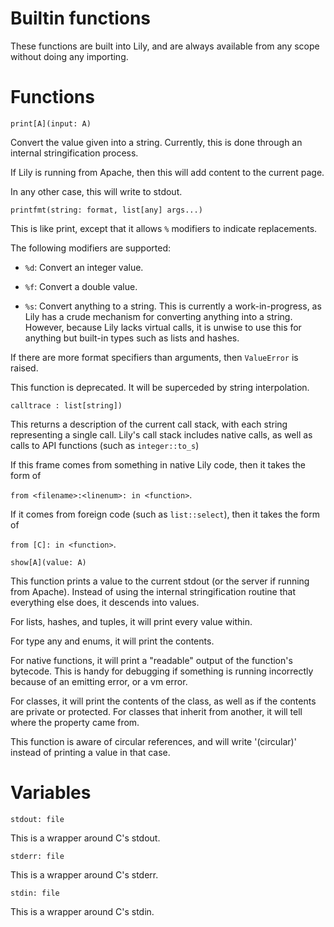 Builtin functions
=================

These functions are built into Lily, and are always available from any scope without doing any importing.

# Functions

`print[A](input: A)`

Convert the value given into a string. Currently, this is done through an internal stringification process.

If Lily is running from Apache, then this will add content to the current page.

In any other case, this will write to stdout.


`printfmt(string: format, list[any] args...)`

This is like print, except that it allows `%` modifiers to indicate replacements. 

The following modifiers are supported:

* `%d`: Convert an integer value.

* `%f`: Convert a double value.

* `%s`: Convert anything to a string. This is currently a work-in-progress, as Lily has a crude mechanism for converting anything into a string. However, because Lily lacks virtual calls, it is unwise to use this for anything but built-in types such as lists and hashes.

If there are more format specifiers than arguments, then `ValueError` is raised.

This function is deprecated. It will be superceded by string interpolation.


`calltrace : list[string])`

This returns a description of the current call stack, with each string representing a single call. Lily's call stack includes native calls, as well as calls to API functions (such as `integer::to_s`)

If this frame comes from something in native Lily code, then it takes the form of

`from <filename>:<linenum>: in <function>`.

If it comes from foreign code (such as `list::select`), then it takes the form of

`from [C]: in <function>`.


`show[A](value: A)`

This function prints a value to the current stdout (or the server if running from Apache). Instead of using the internal stringification routine that everything else does, it descends into values.

For lists, hashes, and tuples, it will print every value within.

For type any and enums, it will print the contents.

For native functions, it will print a "readable" output of the function's bytecode. This is handy for debugging if something is running incorrectly because of an emitting error, or a vm error.

For classes, it will print the contents of the class, as well as if the contents are private or protected. For classes that inherit from another, it will tell where the property came from.

This function is aware of circular references, and will write '(circular)' instead of printing a value in that case.

# Variables

`stdout: file`

This is a wrapper around C's stdout.

`stderr: file`

This is a wrapper around C's stderr.

`stdin: file`

This is a wrapper around C's stdin.
